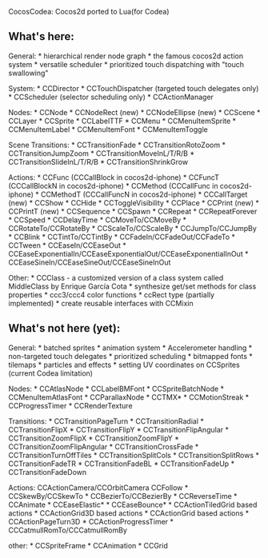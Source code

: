 CocosCodea: Cocos2d ported to Lua(for Codea)

What's here:
-----------------------------------------------
General:
	* hierarchical render node graph
	* the famous cocos2d action system
	* versatile scheduler
	* prioritized touch dispatching with "touch swallowing"

System:
	* CCDirector
	* CCTouchDispatcher (targeted touch delegates only)
	* CCScheduler (selector scheduling only)
	* CCActionManager

Nodes:
	* CCNode
	* CCNodeRect (new)
	* CCNodeEllipse (new)
	* CCScene
	* CCLayer
	* CCSprite
	* CCLabelTTF 
	* CCMenu
	* CCMenuItemSprite
	* CCMenuItemLabel
	* CCMenuItemFont
	* CCMenuItemToggle

Scene Transitions:
	* CCTransitionFade
	* CCTransitionRotoZoom
	* CCTransitionJumpZoom
	* CCTransitionMoveInL/T/R/B
	* CCTransitionSlideInL/T/R/B
	* CCTransitionShrinkGrow

Actions:
	* CCFunc (CCCallBlock in cocos2d-iphone)
	* CCFuncT (CCCallBlockN in cocos2d-iphone)
	* CCMethod (CCCallFunc in cocos2d-iphone)
	* CCMethodT (CCCallFuncN in cocos2d-iphone)
	* CCCallTarget (new)
	* CCShow
	* CCHide
	* CCToggleVisibility
	* CCPlace
	* CCPrint (new)
	* CCPrintT (new)
	* CCSequence
	* CCSpawn
	* CCRepeat
	* CCRepeatForever
	* CCSpeed
	* CCDelayTime
	* CCMoveTo/CCMoveBy
	* CCRotateTo/CCRotateBy
	* CCScaleTo/CCScaleBy
	* CCJumpTo/CCJumpBy
	* CCBlink
	* CCTintTo/CCTintBy
	* CCFadeIn/CCFadeOut/CCFadeTo
	* CCTween
	* CCEaseIn/CCEaseOut
	* CCEaseExponentialIn/CCEaseExponentialOut/CCEaseExponentialInOut
	* CCEaseSineIn/CCEaseSineOut/CCEaseSineInOut

Other:
	* CCClass - a customized version of a class system called MiddleClass by Enrique García Cota
	* synthesize get/set methods for class properties
	* ccc3/ccc4 color functions
	* ccRect type (partially implemented)
	* create reusable interfaces with CCMixin
	
	
What's not here (yet):
-----------------------------------------------
General:
	* batched sprites
	* animation system
	* Accelerometer handling
	* non-targeted touch delegates
	* prioritized scheduling
	* bitmapped fonts
	* tilemaps
	* particles and effects
	* setting UV coordinates on CCSprites (current Codea limitation)

Nodes:
	* CCAtlasNode
	* CCLabelBMFont
	* CCSpriteBatchNode
	* CCMenuItemAtlasFont
	* CCParallaxNode
	* CCTMX*
	* CCMotionStreak
	* CCProgressTimer
	* CCRenderTexture

Transitions:
	* CCTransitionPageTurn
	* CCTransitionRadial
	* CCTransitionFlipX
	* CCTransitionFlipY
	* CCTransitionFlipAngular
	* CCTransitionZoomFlipX
	* CCTransitionZoomFlipY
	* CCTransitionZoomFlipAngular
	* CCTransitionCrossFade
	* CCTransitionTurnOffTiles
	* CCTransitionSplitCols
	* CCTransitionSplitRows
	* CCTransitionFadeTR
	* CCTransitionFadeBL
	* CCTransitionFadeUp
	* CCTransitionFadeDown


Actions:
	CCActionCamera/CCOrbitCamera
	CCFollow
	* CCSkewBy/CCSkewTo
	* CCBezierTo/CCBezierBy
	* CCReverseTime
	* CCAnimate
	* CCEaseElastic*
	* CCEaseBounce*
	* CCActionTiledGrid based actions
	* CCActionGrid3D based actions
	* CCActionGrid based actions
	* CCActionPageTurn3D
	* CCActionProgressTimer
 	* CCCatmullRomTo/CCCatmullRomBy

other:
	* CCSpriteFrame
	* CCAnimation
	* CCGrid